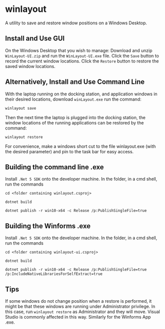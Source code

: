 # winlayout

A utility to save and restore window positions on a Windows Desktop.

## Install and Use GUI

On the Windows Desktop that you wish to manage:
Download and unzip `WinLayout-UI.zip` and run the `WinLayout-UI.exe` file. Click the `Save` button to record the current window locations. Click the `Restore` button to 
restore the saved window locations.

## Alternatively, Install and Use Command Line

With the laptop running on the docking station, and application windows in their desired locations, download `winLayout.exe` run the command:

`winlayout save`

Then the next time the laptop is plugged into the docking station, the window locations of the running applications can be restored by the command:

`winlayout restore`

For convenience, make a windows short cut to the file winlayout.exe (with the desired parameter) and pin to the task bar for easy access.


## Building the command line .exe

Install `.Net 5 SDK` onto the developer machine.
In the folder, in a cmd shell, run the commands

`cd <folder containing winlayout.csproj>`

`dotnet build`

`dotnet publish -r win10-x64 -c Release /p:PublishSingleFile=true`


## Building the Winforms .exe

Install `.Net 5 SDK` onto the developer machine.
In the folder, in a cmd shell, run the commands

`cd <folder containing winlayout-ui.csproj>`

`dotnet build`

`dotnet publish -r win10-x64 -c Release /p:PublishSingleFile=true /p:IncludeNativeLibrariesForSelfExtract=true`

## Tips

If some windows do not change position when a restore is performed, it might be that these windows are running under Administrator privilege. In this case, run `winlayout restore` as Administrator and they will move. Visual Studio is commonly affected in this way. Similarly for the Winforms App .exe.